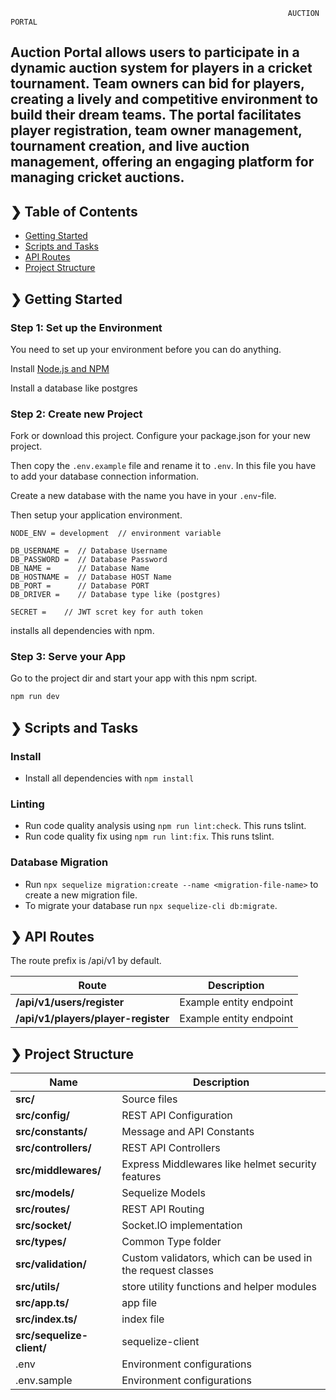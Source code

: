                                                                  AUCTION PORTAL
Auction Portal allows users to participate in a dynamic auction system for players in a cricket tournament. Team owners can bid for players, creating a lively and competitive environment to build their dream teams. The portal facilitates player registration, team owner management, tournament creation, and live auction management, offering an engaging platform for managing cricket auctions.
--------------------------------------------------------------------------------------------------------------------------------------------------------------------------------------------------------------------
## ❯ Table of Contents
- [Getting Started](#-getting-started)
- [Scripts and Tasks](#-scripts-and-tasks)
- [API Routes](#-api-routes)
- [Project Structure](#-project-structure)

## ❯ Getting Started
### Step 1: Set up the Environment

You need to set up your environment before you can do anything.

Install [Node.js and NPM](https://nodejs.org/en/download/)

Install a database like postgres

### Step 2: Create new Project

Fork or download this project. Configure your package.json for your new project.

Then copy the `.env.example` file and rename it to `.env`. In this file you have to add your database connection information.

Create a new database with the name you have in your `.env`-file.

Then setup your application environment.

```PORT = 8000
NODE_ENV = development  // environment variable

DB_USERNAME =  // Database Username
DB_PASSWORD =  // Database Password
DB_NAME =      // Database Name
DB_HOSTNAME =  // Database HOST Name
DB_PORT =      // Database PORT
DB_DRIVER =    // Database type like (postgres)

SECRET =    // JWT scret key for auth token
```
installs all dependencies with npm.

### Step 3: Serve your App

Go to the project dir and start your app with this npm script.

```bash
npm run dev
```

## ❯ Scripts and Tasks

### Install

- Install all dependencies with `npm install`

### Linting

- Run code quality analysis using `npm run lint:check`. This runs tslint.
- Run code quality fix using `npm run lint:fix`. This runs tslint.

### Database Migration

- Run `npx sequelize migration:create --name <migration-file-name>` to create a new migration file.
- To migrate your database run `npx sequelize-cli db:migrate`.

## ❯ API Routes
The route prefix is /api/v1 by default.

| Route          | Description |
| -------------- | ----------- |
| **/api/v1/users/register** | Example entity endpoint |
| **/api/v1/players/player-register**  | Example entity endpoint |

## ❯ Project Structure
| Name                              | Description |
| --------------------------------- | ----------- |
| **src/**                          | Source files |
| **src/config/**          | REST API Configuration |
| **src/constants/**          | Message and API Constants |
| **src/controllers/**          | REST API Controllers |
| **src/middlewares/**          | Express Middlewares like helmet security features |
| **src/models/**               | Sequelize Models |
| **src/routes/**               | REST API Routing |
| **src/socket/**               | Socket.IO implementation |
| **src/types/**                | Common Type folder |
| **src/validation/**           | Custom validators, which can be used in the request classes |
| **src/utils/**                | store utility functions and helper modules |
| **src/app.ts/**               | app file  |
| **src/index.ts/**             | index file|
| **src/sequelize-client/**     | sequelize-client |
| .env                          | Environment configurations |
| .env.sample                   | Environment configurations |


